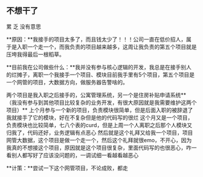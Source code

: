 ## 不想干了

累 乏 没有意思

**原因：**我接手的项目太多了，而且钱太少了！！！公司一直在低价招人，属于是入职一个走一个，而我负责的项目越来越多，这周让我负责的第五个项目就是压垮我得最后一根稻草。

**目前我在公司做些什么：**我并没有参与核心逻辑的开发，我总是在接手别人的烂摊子，离职一个我接手一个项目、模块目前我手里有5个项目，第五个项目是一个网管的项目，大数据方向，做服务器告警啥的。

两个项目是我入职之后接手的，公寓管理系统，另一个是住房补贴申请系统**（我没有参与到其他项目比较复杂的业务开发，有很大原因就是我需要维护这两个项目）**
上个月参与一个新的项目，负责模块很简单，但是后面入职的被辞退了我就接手了它的模块，好在不复杂但是他的代码写的很烂
这个月又是一个项目，负责模块也比较简单，七八个表的curd，但是上周一个人离职之后那个人模块又归我了，代码还好，业务逻辑有点恶心
然后就是这个礼拜又给我一个项目，项目网管大数据，这个项目是做一个走一个，然后这个礼拜就很emo，不开心，因为我真的不想接这个项目，原因就是这个项目很复杂，里面代码写的也很恶心，咋一看别人都写好了应该没问题的，一调试细一看越看越恶心

**计策：**尝试一下这个网管项目，不论成败，都走